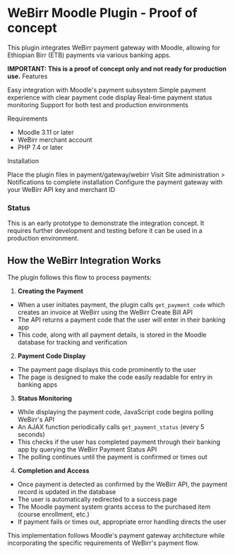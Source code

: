 # WeBirr Moodle Plugin - Proof of concept

This plugin integrates WeBirr payment gateway with Moodle, allowing for Ethiopian Birr (ETB) payments via various banking apps.

**IMPORTANT: This is a proof of concept only and not ready for production use.**
Features

Easy integration with Moodle's payment subsystem
Simple payment experience with clear payment code display
Real-time payment status monitoring
Support for both test and production environments

Requirements

- Moodle 3.11 or later
- WeBirr merchant account
- PHP 7.4 or later

Installation

Place the plugin files in payment/gateway/webirr
Visit Site administration > Notifications to complete installation
Configure the payment gateway with your WeBirr API key and merchant ID

### Status
This is an early prototype to demonstrate the integration concept. It requires further development and testing before it can be used in a production environment.


## How the WeBirr Integration Works

The plugin follows this flow to process payments:

1. **Creating the Payment**
  - When a user initiates payment, the plugin calls `get_payment_code` which creates an invoice at WeBirr using the WeBirr Create Bill API
  - The API returns a payment code that the user will enter in their banking app
  - This code, along with all payment details, is stored in the Moodle database for tracking and verification

2. **Payment Code Display**
  - The payment page displays this code prominently to the user 
  - The page is designed to make the code easily readable for entry in banking apps

3. **Status Monitoring**
  - While displaying the payment code, JavaScript code begins polling WeBirr's API
  - An AJAX function periodically calls `get_payment_status` (every 5 seconds) 
  - This checks if the user has completed payment through their banking app by querying the WeBirr Payment Status API
  - The polling continues until the payment is confirmed or times out

4. **Completion and Access**
  - Once payment is detected as confirmed by the WeBirr API, the payment record is updated in the database
  - The user is automatically redirected to a success page
  - The Moodle payment system grants access to the purchased item (course enrollment, etc.)
  - If payment fails or times out, appropriate error handling directs the user

This implementation follows Moodle's payment gateway architecture while incorporating the specific requirements of WeBirr's payment flow.
